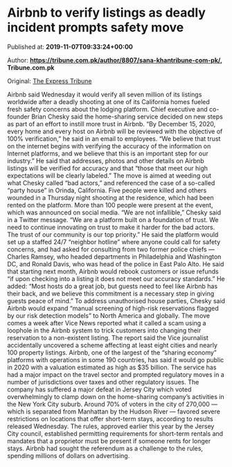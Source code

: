 
# Airbnb to verify listings as deadly incident prompts safety move

Published at: **2019-11-07T09:33:24+00:00**

Author: **https://tribune.com.pk/author/8807/sana-khantribune-com-pk/, Tribune.com.pk**

Original: [The Express Tribune](https://tribune.com.pk/story/2095415/8-airbnb-verify-listings-deadly-incident-prompts-safety-move/)

Airbnb said Wednesday it would verify all seven million of its listings worldwide after a deadly shooting at one of its California homes fueled fresh safety concerns about the lodging platform.
Chief executive and co-founder Brian Chesky said the home-sharing service decided on new steps as part of an effort to instill more trust in Airbnb.
“By December 15, 2020, every home and every host on Airbnb will be reviewed with the objective of 100% verification,” he said in an email to employees.
“We believe that trust on the internet begins with verifying the accuracy of the information on Internet platforms, and we believe that this is an important step for our industry.”
He said that addresses, photos and other details on Airbnb listings will be verified for accuracy and that “those that meet our high expectations will be clearly labeled.”
The move is aimed at weeding out what Chesky called “bad actors,” and referenced the case of a so-called “party house” in Orinda, California.
Five people were killed and others wounded in a Thursday night shooting at the residence, which had been rented on the platform.
More than 100 people were present at the event, which was announced on social media.
“We are not infallible,” Chesky said in a Twitter message.
“We are a platform built on a foundation of trust. We need to continue innovating on trust to make it harder for the bad actors. The trust of our community is our top priority.”
He said the platform would set up a staffed 24/7 “neighbor hotline” where anyone could call for safety concerns, and had asked for consulting from two former police chiefs — Charles Ramsey, who headed departments in Philadelphia and Washington DC, and Ronald Davis, who was head of the police in East Palo Alto.
He said that starting next month, Airbnb would rebook customers or issue refunds “if upon checking into a listing it does not meet our accuracy standards.”
He added: “Most hosts do a great job, but guests need to feel like Airbnb has their back, and we believe this commitment is a necessary step in giving guests peace of mind.”
To address unauthorised house parties, Chesky said Airbnb would expand “manual screening of high-risk reservations flagged by our risk detection models” to North America and globally.
The move comes a week after Vice News reported what it called a scam using a loophole in the Airbnb system to trick customers into changing their reservation to a non-existent listing.
The report said the Vice journalist accidentally uncovered a scheme affecting at least eight cities and nearly 100 property listings.
Airbnb, one of the largest of the “sharing economy” platforms with operations in some 190 countries, has said it would go public in 2020 with a valuation estimated as high as $35 billion.
The service has had a major impact on the travel sector and prompted regulatory moves in a number of jurisdictions over taxes and other regulatory issues.
The company has suffered a major defeat in Jersey City which voted overwhelmingly to clamp down on the home-sharing company’s activities in the New York City suburb.
Around 70% of voters in the city of 270,000 — which is separated from Manhattan by the Hudson River — favored severe restrictions on locations that offer short-term stays, according to results released Wednesday.
The rules, approved earlier this year by the Jersey City council, established permitting requirements for short-term rentals and mandates that a proprietor must be present if someone rents for longer stays.
Airbnb had sought the referendum as a challenge to the rules, spending millions of dollars on advertising.
